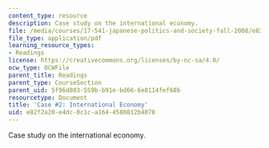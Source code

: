 ```yaml
---
content_type: resource
description: Case study on the international economy.
file: /media/courses/17-541-japanese-politics-and-society-fall-2008/e82f2a20e4dc0c1ca1644580812b4078_case2.pdf
file_type: application/pdf
learning_resource_types:
- Readings
license: https://creativecommons.org/licenses/by-nc-sa/4.0/
ocw_type: OCWFile
parent_title: Readings
parent_type: CourseSection
parent_uid: 5f96d803-559b-b91e-bd66-6e8114fef68b
resourcetype: Document
title: 'Case #2: International Economy'
uid: e82f2a20-e4dc-0c1c-a164-4580812b4078
---
```

Case study on the international economy.
